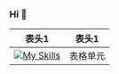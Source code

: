 ### Hi 👋

<div align=center width='100%'>

| 表头1  |  表头1  |                   
| :----------: | :----------: |        
| [![My Skills](https://skillicons.dev/icons?i=js,html,css,wasm)](https://skillicons.dev)   | 表格单元   |     

</div>

<!--
**Kenny-24/Kenny-24** is a ✨ _special_ ✨ repository because its `README.md` (this file) appears on your GitHub profile.

Here are some ideas to get you started:

- 🔭 I’m currently working on ...
- 🌱 I’m currently learning ...
- 👯 I’m looking to collaborate on ...
- 🤔 I’m looking for help with ...
- 💬 Ask me about ...
- 📫 How to reach me: ...
- 😄 Pronouns: ...
- ⚡ Fun fact: ...
-->
